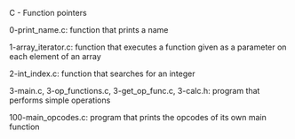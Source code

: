 C - Function pointers

0-print_name.c: function that prints a name

1-array_iterator.c: function that executes a function given as a parameter on each element of an array

2-int_index.c: function that searches for an integer

3-main.c, 3-op_functions.c, 3-get_op_func.c, 3-calc.h: program that performs simple operations

100-main_opcodes.c: program that prints the opcodes of its own main function
